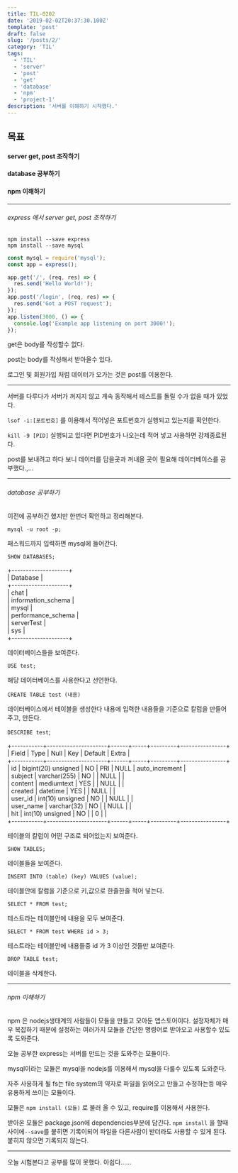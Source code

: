 ```yaml
---
title: TIL-0202
date: '2019-02-02T20:37:30.100Z'
template: 'post'
draft: false
slug: '/posts/2/'
category: 'TIL'
tags:
  - 'TIL'
  - 'server'
  - 'post'
  - 'get'
  - 'database'
  - 'npm'
  - 'project-1'
description: '서버를 이해하기 시작했다.'
---
```


## 목표

#### server get, post 조작하기

#### database 공부하기

#### npm 이해하기

---

###### express 에서 server get, post 조작하기

`npm install --save express`</br>
`npm install --save mysql`</br>

```javascript
const mysql = require('mysql');
const app = express();

app.get('/', (req, res) => {
  res.send('Hello World!');
});
app.post('/login', (req, res) => {
  res.send('Got a POST request');
});
app.listen(3000, () => {
  console.log('Example app listening on port 3000!');
});
```

get은 body를 작성할수 없다.

post는 body를 작성해서 받아올수 있다.

로그인 및 회원가입 처럼 데이터가 오가는 것은 post를 이용한다.

---

서버를 다루다가 서버가 꺼지지 않고 계속 동작해서 테스트를 돌릴 수가 없을 때가 있었다.

`lsof -i:[포트번호]` 를 이용해서 적어넣은 포트번호가 실행되고 있는지를 확인한다.

`kill -9 [PID]` 실행되고 있다면 PID번호가 나오는데 적어 넣고 사용하면 강제종료된다.

post를 보내려고 하다 보니 데이터를 담을곳과 꺼내올 곳이 필요해 데이터베이스를 공부했다.,...

---

###### database 공부하기

이전에 공부하긴 했지만 한번더 확인하고 정리해본다.

`mysql -u root -p;`

패스워드까지 입력하면 mysql에 들어간다.

`SHOW DATABASES;`

+--------------------+</br>
| Database |</br>
+--------------------+</br>
| chat |</br>
| information_schema |</br>
| mysql |</br>
| performance_schema |</br>
| serverTest |</br>
| sys |</br>
+--------------------+</br>

데이터베이스들을 보여준다.

`USE test;`

해당 데이터베이스를 사용한다고 선언한다.

`CREATE TABLE test (내용)`

데이터베이스에서 테이블을 생성한다 내용에 입력한 내용들을 기준으로 칼럼을 만들어주고, 만든다.

`DESCRIBE test`;

+-----------+---------------------+------+-----+---------+----------------+</br>
| Field | Type | Null | Key | Default | Extra |</br>
+-----------+---------------------+------+-----+---------+----------------+</br>
| id | bigint(20) unsigned | NO | PRI | NULL | auto_increment |</br>
| subject | varchar(255) | NO | | NULL | |</br>
| content | mediumtext | YES | | NULL | |</br>
| created | datetime | YES | | NULL | |</br>
| user_id | int(10) unsigned | NO | | NULL | |</br>
| user_name | varchar(32) | NO | | NULL | |</br>
| hit | int(10) unsigned | NO | | 0 | |</br>
+-----------+---------------------+------+-----+---------+----------------+</br>

테이블의 칼럼이 어떤 구조로 되어있는지 보여준다.

`SHOW TABLES;`

테이블들을 보여준다.

`INSERT INTO (table) (key) VALUES (value);`

테이블안에 칼럼을 기준으로 키,값으로 한줄한줄 적어 넣는다.

`SELECT * FROM test;`

테스트라는 테이블안에 내용을 모두 보여준다.

`SELECT * FROM test WHERE id > 3;`

테스트라는 테이블안에 내용들중 id 가 3 이상인 것들만 보여준다.

`DROP TABLE test;`

테이블을 삭제한다.

---

###### npm 이해하기

npm 은 nodejs생태계의 사람들이 모듈을 만들고 모아둔 앱스토어이다. 설정자체가 매우 복잡하기 때문에 설정하는 여러가지 모듈을 간단한 명령어로 받아오고 사용할수 있도록 도와준다.

오늘 공부한 express는 서버를 만드는 것을 도와주는 모듈이다.

mysql이라는 모듈은 mysql을 nodejs를 이용해서 mysql을 다룰수 있도록 도와준다.

자주 사용하게 될 fs는 file system의 약자로 파일을 읽어오고 만들고 수정하는등 매우 유용하게 쓰이는 모듈이다.

모듈은 `npm install (모듈)` 로 불러 올 수 있고, require를 이용해서 사용한다.

받아온 모듈은 package.json에 dependencies부분에 담긴다. `npm install` 을 할때 사이에`--save`를 붙히면 기록이되어 파일을 다른사람이 받더라도 사용할 수 있게 된다. 붙히지 않으면 기록되지 않는다.

---

오늘 시험본다고 공부를 많이 못했다. 아쉽다……
